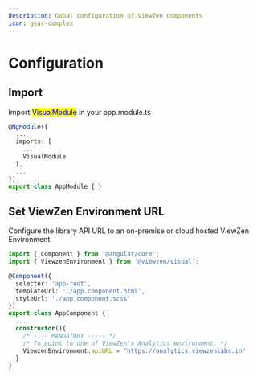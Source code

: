 ```yaml
---
description: Gobal configuration of ViewZen Components
icon: gear-complex
---
```


# Configuration

## Import

Import <mark style="color:blue;">VisualModule</mark> in your app.module.ts

```typescript
@NgModule({
  ...
  imports: [
    ...
    VisualModule
  ],
  ...
})
export class AppModule { }
```

## Set ViewZen Environment URL

Configure the library API URL to an on-premise or cloud hosted ViewZen Environment.

```typescript
import { Component } from '@angular/core';
import { ViewzenEnvironment } from '@viewzen/visual';

@Component({
  selector: 'app-root',
  templateUrl: './app.component.html',
  styleUrl: './app.component.scss'
})
export class AppComponent {
  ...
  constructor(){
    /* ---- MANDATORY ----- */
    /* To point to one of ViewZen's Analytics environment. */
    ViewzenEnvironment.apiURL = "https://analytics.viewzenlabs.in"
  }
}
```
